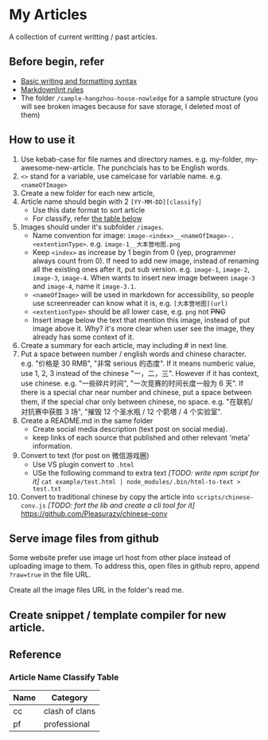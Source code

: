 # My Articles

A collection of current writting / past articles.

## Before begin, refer

- [Basic writing and formatting syntax](https://help.github.com/articles/basic-writing-and-formatting-syntax/)
- [Markdownlint rules](https://github.com/DavidAnson/markdownlint/blob/master/doc/Rules.md)
- The folder `/sample-hangzhou-house-nowledge` for a sample structure (you will see broken images because for save storage, I deleted most of them)

## How to use it

1. Use kebab-case for file names and directory names. e.g. my-folder, my-awesome-new-article. The punchcials has to be English words.
2. `<>` stand for a variable, use camelcase for variable name. e.g. `<nameOfImage>`
3. Create a new folder for each new article,
4. Article name should begin with 2 `[YY-MM-DD][classify]`
    - Use this date format to sort article
    - For classify, refer [the table below](#article-name-classify-table)
5. Images should under it's subfolder `/images`.
    - Name convention for image: `image-<index>__<nameOfImage>-.<extentionType>`. e.g. `image-1__大本营地图.png`
    - Keep `<index>` as increase by 1 begin from 0 (yep, programmer always count from 0). If need to add new image, instead of renaming all the existing ones after it, put sub version. e.g. `image-1`, `image-2`, `image-3`, `image-4`. When wants to insert new image between `image-3` and `image-4`, name it `image-3.1`.
    - `<nameOfImage>` will be used in markdown for accessibility, so people use screenreader can know what it is, e.g. `[大本营地图](url)`
    - `<extentionType>` should be all lower case, e.g. `png` not ~~PNG~~
    - Insert image below the text that mention this image, instead of put image above it. Why? it's more clear when user see the image, they already has some context of it.
6. Create a summary for each article, may including # in next line.
7. Put a space between number / english words and chinese character. e.g. "价格是 30 RMB", "非常 serious 的态度". If it means numberic value, use 1, 2, 3 instead of the chinese "一，二，三". However if it has context, use chinese. e.g. "一些碎片时间", "一次竞赛的时间长度一般为 6 天". If there is a special char near number and chinese, put a space between them, if the special char only between chinese, no space. e.g. "在联机/对抗赛中获胜 3 场", "摧毁 12 个圣水瓶 / 12 个箭塔 / 4 个实验室".
8. Create a README.md in the same folder
    - Create social media description (text post on social media).
    - keep links of each source that published and other relevant 'meta' information.
9. Convert to text (for post on 微信游戏圈)
    - Use VS plugin convert to `.html`
    - USe the following command to extra text _[TODO: write npm script for it]_ `cat example/test.html | node_modules/.bin/html-to-text > test.txt`
10. Convert to traditional chinese by copy the article into `scripts/chinese-conv.js` _[TODO: fort the lib and create a cli tool for it]_ https://github.com/Pleasurazy/chinese-conv

## Serve image files from github

<!-- TODO -->
Some website prefer use image url host from other place instead of uploading image to them. To address this, open files in github repro, append `?raw=true` in the file URL.

<!-- TODO -->
Create all the image files URL in the folder's read me.

## Create snippet / template compiler for new article.

## Reference

### Article Name Classify Table

Name | Category
------------ | -------------
cc | clash of clans
pf | professional